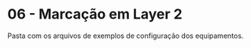 # 06 - Marcação em Layer 2

Pasta com os arquivos de exemplos de configuração dos equipamentos. <br></br>

